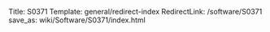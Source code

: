 Title: S0371
Template: general/redirect-index
RedirectLink: /software/S0371
save_as: wiki/Software/S0371/index.html